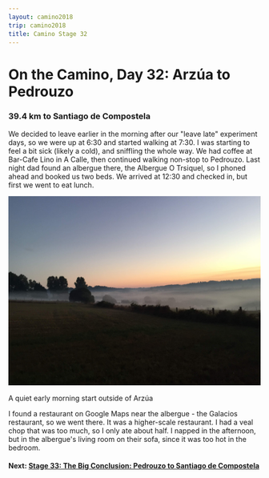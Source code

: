 ```yaml
---
layout: camino2018
trip: camino2018
title: Camino Stage 32
---
```


# On the Camino, Day 32: Arz&uacute;a to Pedrouzo

### 39.4 km to Santiago de Compostela

We decided to leave earlier in the morning after our "leave late" experiment days, so we were up at 6:30 and started walking at 7:30. I was starting to feel a bit sick (likely a cold), and sniffling the whole way. We had coffee at Bar-Cafe Lino in A Calle, then continued walking non-stop to Pedrouzo. Last night dad found an albergue there, the Albergue O Trsiquel, so I phoned ahead and booked us two beds. We arrived at 12:30 and checked in, but first we went to eat lunch.

<img src="/assets/images/spain2018/arzua.jpg">
<p class=caption>A quiet early morning start outside of Arz&uacute;a</p>

I found a restaurant on Google Maps near the albergue - the Galacios restaurant, so we went there. It was a higher-scale restaurant. I had a veal chop that was too much, so I only ate about half. I napped in the afternoon, but in the albergue's living room on their sofa, since it was too hot in the bedroom.

#### Next: [Stage 33: The Big Conclusion: Pedrouzo to Santiago de Compostela](/2018/10/06/camino33.html)
